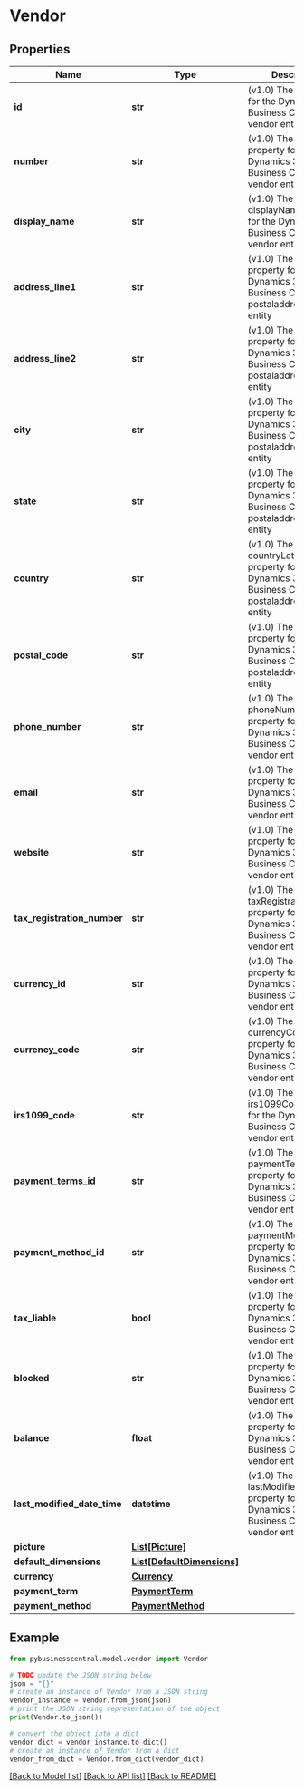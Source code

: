 # Vendor


## Properties

Name | Type | Description | Notes
------------ | ------------- | ------------- | -------------
**id** | **str** | (v1.0) The id property for the Dynamics 365 Business Central vendor entity | [optional] 
**number** | **str** | (v1.0) The number property for the Dynamics 365 Business Central vendor entity | [optional] 
**display_name** | **str** | (v1.0) The displayName property for the Dynamics 365 Business Central vendor entity | [optional] 
**address_line1** | **str** | (v1.0) The street property for the Dynamics 365 Business Central postaladdresstype entity | [optional] 
**address_line2** | **str** | (v1.0) The street property for the Dynamics 365 Business Central postaladdresstype entity | [optional] 
**city** | **str** | (v1.0) The city property for the Dynamics 365 Business Central postaladdresstype entity | [optional] 
**state** | **str** | (v1.0) The state property for the Dynamics 365 Business Central postaladdresstype entity | [optional] 
**country** | **str** | (v1.0) The countryLetterCode property for the Dynamics 365 Business Central postaladdresstype entity | [optional] 
**postal_code** | **str** | (v1.0) The postalCode property for the Dynamics 365 Business Central postaladdresstype entity | [optional] 
**phone_number** | **str** | (v1.0) The phoneNumber property for the Dynamics 365 Business Central vendor entity | [optional] 
**email** | **str** | (v1.0) The email property for the Dynamics 365 Business Central vendor entity | [optional] 
**website** | **str** | (v1.0) The website property for the Dynamics 365 Business Central vendor entity | [optional] 
**tax_registration_number** | **str** | (v1.0) The taxRegistrationNumber property for the Dynamics 365 Business Central vendor entity | [optional] 
**currency_id** | **str** | (v1.0) The currencyId property for the Dynamics 365 Business Central vendor entity | [optional] 
**currency_code** | **str** | (v1.0) The currencyCode property for the Dynamics 365 Business Central vendor entity | [optional] 
**irs1099_code** | **str** | (v1.0) The irs1099Code property for the Dynamics 365 Business Central vendor entity | [optional] 
**payment_terms_id** | **str** | (v1.0) The paymentTermsId property for the Dynamics 365 Business Central vendor entity | [optional] 
**payment_method_id** | **str** | (v1.0) The paymentMethodId property for the Dynamics 365 Business Central vendor entity | [optional] 
**tax_liable** | **bool** | (v1.0) The taxLiable property for the Dynamics 365 Business Central vendor entity | [optional] 
**blocked** | **str** | (v1.0) The blocked property for the Dynamics 365 Business Central vendor entity | [optional] 
**balance** | **float** | (v1.0) The balance property for the Dynamics 365 Business Central vendor entity | [optional] 
**last_modified_date_time** | **datetime** | (v1.0) The lastModifiedDateTime property for the Dynamics 365 Business Central vendor entity | [optional] 
**picture** | [**List[Picture]**](Picture.md) |  | [optional] 
**default_dimensions** | [**List[DefaultDimensions]**](DefaultDimensions.md) |  | [optional] 
**currency** | [**Currency**](Currency.md) |  | [optional] 
**payment_term** | [**PaymentTerm**](PaymentTerm.md) |  | [optional] 
**payment_method** | [**PaymentMethod**](PaymentMethod.md) |  | [optional] 

## Example

```python
from pybusinesscentral.model.vendor import Vendor

# TODO update the JSON string below
json = "{}"
# create an instance of Vendor from a JSON string
vendor_instance = Vendor.from_json(json)
# print the JSON string representation of the object
print(Vendor.to_json())

# convert the object into a dict
vendor_dict = vendor_instance.to_dict()
# create an instance of Vendor from a dict
vendor_from_dict = Vendor.from_dict(vendor_dict)
```
[[Back to Model list]](../README.md#documentation-for-models) [[Back to API list]](../README.md#documentation-for-api-endpoints) [[Back to README]](../README.md)


